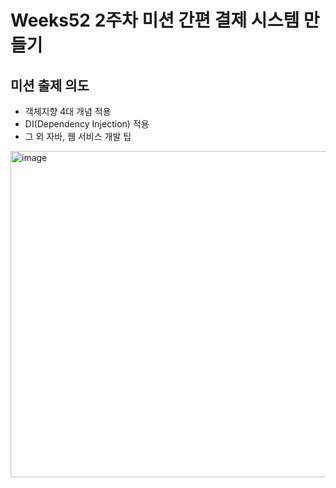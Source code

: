 # Weeks52 2주차 미션 간편 결제 시스템 만들기

## 미션 출제 의도
* 객체지향 4대 개념 적용
* DI(Dependency Injection) 적용
* 그 외 자바, 웹 서비스 개발 팁

<img width="522" alt="image" src="https://github.com/waonderboy/Catch-Java/assets/86213646/561dd86c-a3ed-4e97-9dfb-1d86f830a474">
